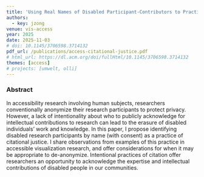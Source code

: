 ```yaml
---
title: 'Using Real Names of Disabled Participant-Contributors to Practice Citational Justice in Accessibility'
authors:
  - key: jzong
venue: vis-access
year: 2025
date: 2025-11-03
# doi: 10.1145/3706598.3714132
pdf_url: /publications/access-citational-justice.pdf
# html_url: https://dl.acm.org/doi/fullHtml/10.1145/3706598.3714132
themes: [access]
# projects: [umwelt, olli]
---
```


### Abstract

In accessibility research involving human subjects, researchers conventionally anonymize their research participants to protect privacy. However, a lack of intentionality about who to publicly acknowledge for intellectual contributions to research can lead to the erasure of disabled individuals’ work and knowledge. In this paper, I propose identifying disabled research participants by name (with consent) as a practice of citational justice. I share observations from examples of this practice in accessible visualization research, and offer considerations for when it may be appropriate to de-anonymize. Intentional practices of citation offer researchers an opportunity to acknowledge the expertise and intellectual contributions of disabled people in our communities.
